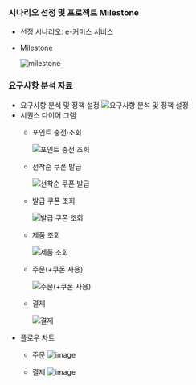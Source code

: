 ### 시나리오 선정 및 프로젝트 Milestone
- 선정 시나리오: e-커머스 서비스
- Milestone

  ![milestone](https://github.com/user-attachments/assets/d8ede9e9-be60-4d41-b6d9-7bf45cc772f7)

### 요구사항 분석 자료
- 요구사항 분석 및 정책 설정
![요구사항 분석 및 정책 설정](https://github.com/user-attachments/assets/634f440c-ebc0-40c2-aa7e-dc6ca70c2cee)
- 시퀀스 다이어 그램
  - 포인트 충전·조회

    ![포인트 충전 조회](https://github.com/user-attachments/assets/14832e26-ca54-4288-8d9a-95cb761e6bc6)
  - 선착순 쿠폰 발급
  
    ![선착순 쿠폰 발급](https://github.com/user-attachments/assets/7cff6d0d-d9e0-470d-b6ab-818b2fb94f5d)
  - 발급 쿠폰 조회
 
    ![발급 쿠폰 조회](https://github.com/user-attachments/assets/ab5cc4bf-a3b6-4c18-8d4c-abe8c84d5ded)
  - 제품 조회
 
    ![제품 조회](https://github.com/user-attachments/assets/26b5f77d-ef41-41dd-b7e7-127859a20b9f)

  - 주문(+쿠폰 사용)
 
    ![주문(+쿠폰 사용)](https://github.com/user-attachments/assets/75872ff6-f41d-46ba-93e3-071c604459eb)

  - 결제
 
    ![결제](https://github.com/user-attachments/assets/9e242a90-d005-4c27-a2fe-196722676256)
- 플로우 차트
  - 주문
    ![image](https://github.com/user-attachments/assets/bd8ae13d-be20-4567-b34a-d0655e643105)

  - 결제
    ![image](https://github.com/user-attachments/assets/87214159-f976-454c-88a5-a2f636a766ae)
